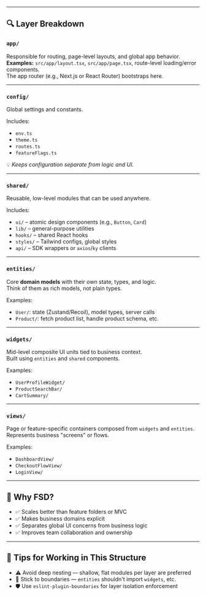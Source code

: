 
---

## 🔍 Layer Breakdown

### `app/`
Responsible for routing, page-level layouts, and global app behavior.  
**Examples:** `src/app/layout.tsx`, `src/app/page.tsx`, route-level loading/error components.  
The app router (e.g., Next.js or React Router) bootstraps here.

---

### `config/`
Global settings and constants.

Includes:
- `env.ts`
- `theme.ts`
- `routes.ts`
- `featureFlags.ts`

💡 *Keeps configuration separate from logic and UI.*

---

### `shared/`
Reusable, low-level modules that can be used anywhere.

Includes:
- `ui/` – atomic design components (e.g., `Button`, `Card`)
- `lib/` – general-purpose utilities
- `hooks/` – shared React hooks
- `styles/` – Tailwind configs, global styles
- `api/` – SDK wrappers or `axios`/`ky` clients

---

### `entities/`
Core **domain models** with their own state, types, and logic.  
Think of them as rich models, not plain types.

Examples:
- `User/`: state (Zustand/Recoil), model types, server calls
- `Product/`: fetch product list, handle product schema, etc.

---

### `widgets/`
Mid-level composite UI units tied to business context.  
Built using `entities` and `shared` components.

Examples:
- `UserProfileWidget/`
- `ProductSearchBar/`
- `CartSummary/`

---

### `views/`
Page or feature-specific containers composed from `widgets` and `entities`.  
Represents business "screens" or flows.

Examples:
- `DashboardView/`
- `CheckoutFlowView/`
- `LoginView/`

---

## 🧠 Why FSD?

- ✅ Scales better than feature folders or MVC
- ✅ Makes business domains explicit
- ✅ Separates global UI concerns from business logic
- ✅ Improves team collaboration and ownership

---

## 🧰 Tips for Working in This Structure

- ⚠️ Avoid deep nesting — shallow, flat modules per layer are preferred
- 🚧 Stick to boundaries — `entities` shouldn't import `widgets`, etc.
- 🛡 Use `eslint-plugin-boundaries` for layer isolation enforcement
